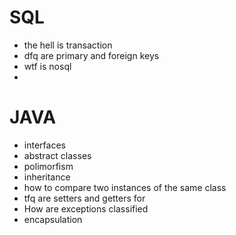 # SQL

* the hell is transaction
* dfq are primary and foreign keys
* wtf is nosql
* 

# JAVA

* interfaces
* abstract classes
* polimorfism
* inheritance
* how to compare two instances of the same class
* tfq are setters and getters for
* How are exceptions classified
* encapsulation
